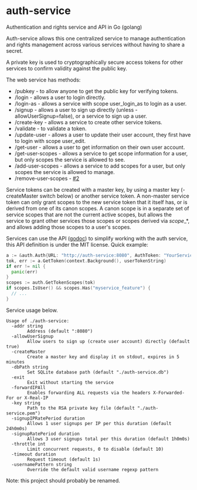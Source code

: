 # auth-service
Authentication and rights service and API in Go (golang)

Auth-service allows this one centralized service to manage authentication and rights management
across various services without having to share a secret.

A private key is used to cryptographically secure access tokens for other services to confirm validity against the public key.

The web service has methods:

* /pubkey - to allow anyone to get the public key for verifying tokens.
* /login - allows a user to login directly.
* /login-as - allows a service with scope user_login_as to login as a user.
* /signup - allows a user to sign up directly (unless -allowUserSignup=false), or a service to sign up a user.
* /create-key - allows a service to create other service tokens.
* /validate - to validate a token.
* /update-user - allows a user to update their user account, they first have to login with scope user_edit.
* /get-user - allows a user to get information on their own user account.
* /get-user-scopes - allows a service to get scope information for a user, but only scopes the service is allowed to see.
* /add-user-scopes - allows a service to add scopes for a user, but only scopes the service is allowed to manage.
* /remove-user-scopes - [#2](https://github.com/millerlogic/auth-service/issues/2)

Service tokens can be created with a master key, by using a master key (-createMaster switch below) or another service token. A non-master service token can only grant scopes to the new service token that it itself has, or is derived from one of its canon scopes. A canon scope is in a separate set of service scopes that are not the current active scopes, but allows the service to grant other services those scopes or scopes derived via *scope*_\*, and allows adding those scopes to a user's scopes.

Services can use the API ([godoc](https://godoc.org/github.com/millerlogic/auth-service/api)) to simplify working with the auth service, this API definition is under the MIT license. Quick example:

```go
a := &auth.Auth{URL: "http://auth-service:8080", AuthToken: "YourServiceToken"}
tok, err := a.GetToken(context.Background(), userTokenString)
if err != nil {
  panic(err)
}
scopes := auth.GetTokenScopes(tok)
if scopes.IsUser() && scopes.Has("myservice_feature") {
  // ...
}
```

Service usage below.

```
Usage of ./auth-service:
  -addr string
    	Address (default ":8080")
  -allowUserSignup
    	Allow users to sign up (create user account) directly (default true)
  -createMaster
    	Create a master key and display it on stdout, expires in 5 minutes
  -dbPath string
    	Set SQLite database path (default "./auth-service.db")
  -exit
    	Exit without starting the service
  -forwardIPAll
    	Enables forwarding ALL requests via the headers X-Forwarded-For or X-Real-IP
  -key string
    	Path to the RSA private key file (default "./auth-service.pem")
  -signupIPRatePeriod duration
    	Allows 1 user signups per IP per this duration (default 24h0m0s)
  -signupRatePeriod duration
    	Allows 3 user signups total per this duration (default 1h0m0s)
  -throttle int
    	Limit concurrent requests, 0 to disable (default 10)
  -timeout duration
    	Request timeout (default 1s)
  -usernamePattern string
    	Override the default valid username regexp pattern
```

Note: this project should probably be renamed.
